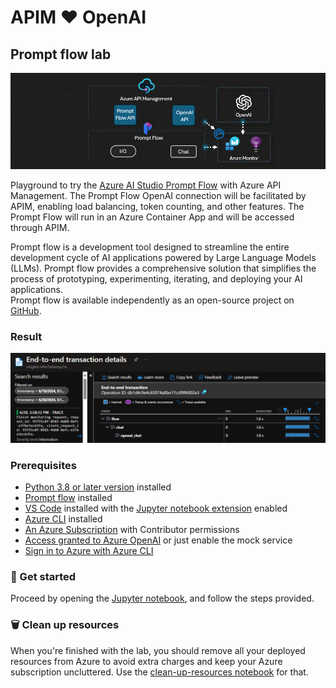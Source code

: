 # APIM ❤️ OpenAI

## Prompt flow lab
![flow](../../images/prompt-flow.gif)

Playground to try the [Azure AI Studio Prompt Flow](https://learn.microsoft.com/en-us/azure/ai-studio/how-to/prompt-flow) with Azure API Management. The Prompt Flow OpenAI connection will be facilitated by APIM, enabling load balancing, token counting, and other features. The Prompt Flow will run in an Azure Container App and will be accessed through APIM.

Prompt flow is a development tool designed to streamline the entire development cycle of AI applications powered by Large Language Models (LLMs). Prompt flow provides a comprehensive solution that simplifies the process of prototyping, experimenting, iterating, and deploying your AI applications.  
Prompt flow is available independently as an open-source project on [GitHub](https://github.com/microsoft/promptflow).

### Result
![result](result.png)

### Prerequisites
- [Python 3.8 or later version](https://www.python.org/) installed
- [Prompt flow](https://microsoft.github.io/promptflow/how-to-guides/installation/index.html#install-prompt-flow) installed
- [VS Code](https://code.visualstudio.com/) installed with the [Jupyter notebook extension](https://marketplace.visualstudio.com/items?itemName=ms-toolsai.jupyter) enabled
- [Azure CLI](https://learn.microsoft.com/en-us/cli/azure/install-azure-cli) installed
- [An Azure Subscription](https://azure.microsoft.com/en-us/free/) with Contributor permissions
- [Access granted to Azure OpenAI](https://aka.ms/oai/access) or just enable the mock service
- [Sign in to Azure with Azure CLI](https://learn.microsoft.com/en-us/cli/azure/authenticate-azure-cli-interactively)

### 🚀 Get started
Proceed by opening the [Jupyter notebook](prompt-flow.ipynb), and follow the steps provided.

### 🗑️ Clean up resources
When you're finished with the lab, you should remove all your deployed resources from Azure to avoid extra charges and keep your Azure subscription uncluttered.
Use the [clean-up-resources notebook](clean-up-resources.ipynb) for that.